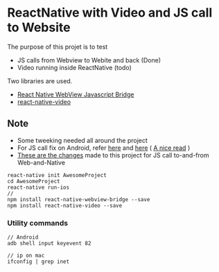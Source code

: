 ReactNative with Video and JS call to Website
=============================================

The purpose of this projet is to test     

 - JS calls from Webview to Webite and back (Done)
 - Video running inside ReactNative (todo)


Two libraries are used.          

 - [React Native WebView Javascript Bridge][1]
 - [react-native-video][2]

## Note
 - Some tweeking needed all around the project 
 - For JS call fix on Android, refer [here][3] and [here][5] ( [A nice read][6] )
 - [These are the changes][4] made to this project for JS call to-and-from Web-and-Native

```
react-native init AwesomeProject
cd AwesomeProject
react-native run-ios
//
npm install react-native-webview-bridge --save
npm install react-native-video --save
```

### Utility commands

```
// Android
adb shell input keyevent 82

// ip on mac
ifconfig | grep inet
```






[1]: https://github.com/alinz/react-native-webview-bridge
[2]: https://github.com/react-native-community/react-native-video
[3]: https://github.com/alinz/react-native-webview-bridge/issues/130
[4]: https://github.com/saumya/RNwebJSnLocalVideo/commit/fd9748e46f161714030b701f90394ac9887570a5
[5]: https://github.com/alinz/react-native-webview-bridge/issues/117
[6]: http://blog.bigbinary.com/2016/05/25/send-receive-data-between-react-native-and-webview.html
